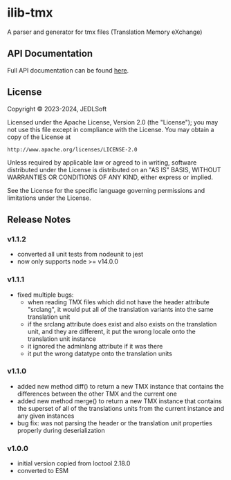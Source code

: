 # ilib-tmx

A parser and generator for tmx files (Translation Memory eXchange)

## API Documentation

Full API documentation can be found [here](./docs/ilibTmx.md).

## License

Copyright © 2023-2024, JEDLSoft

Licensed under the Apache License, Version 2.0 (the "License");
you may not use this file except in compliance with the License.
You may obtain a copy of the License at

    http://www.apache.org/licenses/LICENSE-2.0

Unless required by applicable law or agreed to in writing, software
distributed under the License is distributed on an "AS IS" BASIS,
WITHOUT WARRANTIES OR CONDITIONS OF ANY KIND, either express or implied.

See the License for the specific language governing permissions and
limitations under the License.

## Release Notes

### v1.1.2

- converted all unit tests from nodeunit to jest
- now only supports node >= v14.0.0

### v1.1.1

- fixed multiple bugs:
    - when reading TMX files which did not have the header
      attribute "srclang", it would put all of the translation
      variants into the same translation unit
    - if the srclang attribute does exist and also exists on
      the translation unit, and they are different, it put the
      wrong locale onto the translation unit instance
    - it ignored the adminlang attribute if it was there
    - it put the wrong datatype onto the translation units

### v1.1.0

- added new method diff() to return a new TMX instance that contains
  the differences between the other TMX and the current one
- added new method merge() to return a new TMX instance that contains
  the superset of all of the translations units from the current instance
  and any given instances
- bug fix: was not parsing the header or the translation unit properties
  properly during deserialization

### v1.0.0

- initial version copied from loctool 2.18.0
- converted to ESM
